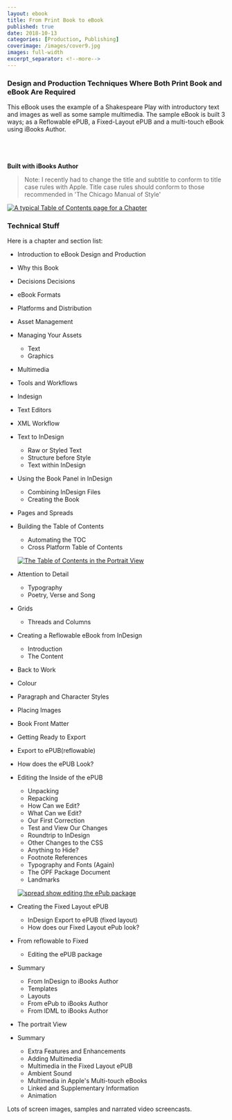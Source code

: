 ```yaml
---
layout: ebook
title: From Print Book to eBook
published: true
date: 2018-10-13
categories: [Production, Publishing]
coverimage: /images/cover9.jpg
images: full-width
excerpt_separator: <!--more-->
---
```

### Design and Production Techniques Where Both Print Book and eBook Are Required

This eBook uses the example of a Shakespeare Play with introductory text and images as well as some sample multimedia. The sample eBook is built 3 ways; as a Reflowable ePUB, a Fixed-Layout ePUB and a multi-touch eBook using iBooks Author.

<a href="https://geo.itunes.apple.com/gb/book/from-print-book-to-ebook/id981068944?mt=11" style="display:inline-block;overflow:hidden;background:url(https://linkmaker.itunes.apple.com/assets/shared/badges/en-gb/get-it-on-apple-books-lrg.svg) no-repeat;width:141px;height:40px;"></a>

**Built with iBooks Author**

> Note: I recently had to change the title and subtitle to conform to title case rules with Apple. Title case rules should conform to those recommended in 'The Chicago Manual of Style'

<!--more-->

[![A typical Table of Contents page for a Chapter](/images/IMG_0503.png)](/images/IMG_0503.png)

### Technical Stuff

Here is a chapter and section list:

- Introduction to eBook Design and Production
- Why this Book
- Decisions Decisions
- eBook Formats
- Platforms and Distribution
- Asset Management
- Managing Your Assets
  - Text
  - Graphics
- Multimedia
- Tools and Workflows
- Indesign
- Text Editors
- XML Workflow
- Text to InDesign
  - Raw or Styled Text
  - Structure before Style
  - Text within InDesign
- Using the Book Panel in InDesign
  - Combining InDesign Files
  - Creating the Book
- Pages and Spreads
- Building the Table of Contents
  - Automating the TOC
  - Cross Platform Table of Contents

  [![The Table of Contents in the Portrait View](/images/IMG_0511.png)](/images/IMG_0511.png)

- Attention to Detail
  - Typography
  - Poetry, Verse and Song
- Grids
  - Threads and Columns
- Creating a Reflowable eBook from InDesign
  - Introduction
  - The Content
- Back to Work
- Colour
- Paragraph and Character Styles
- Placing Images
- Book Front Matter
- Getting Ready to Export
- Export to ePUB(reflowable)
- How does the ePUB Look?
- Editing the Inside of the ePUB
  - Unpacking
  - Repacking
  - How Can we Edit?
  - What Can we Edit?
  - Our First Correction
  - Test and View Our Changes
  - Roundtrip to InDesign
  - Other Changes to the CSS
  - Anything to Hide?
  - Footnote References
  - Typography and Fonts (Again)
  - The OPF Package Document
  - Landmarks


  [![spread show editing the ePub package](/images/IMG_0506.png)](/images/IMG_0506.png)

- Creating the Fixed Layout ePUB
  - InDesign Export to ePUB (fixed layout)
  - How does our Fixed Layout ePub look?
- From reflowable to Fixed
  - Editing the ePUB package
- Summary
  - From InDesign to iBooks Author
  - Templates
  - Layouts
  - From ePub to iBooks Author
  - From IDML to iBooks Author
- The portrait View
- Summary
  - Extra Features and Enhancements
  - Adding Multimedia
  - Multimedia in the Fixed Layout ePUB
  - Ambient Sound
  - Multimedia in Apple's Multi-touch eBooks
  - Linked and Supplementary Information
  - Animation


Lots of screen images, samples and narrated video screencasts.
